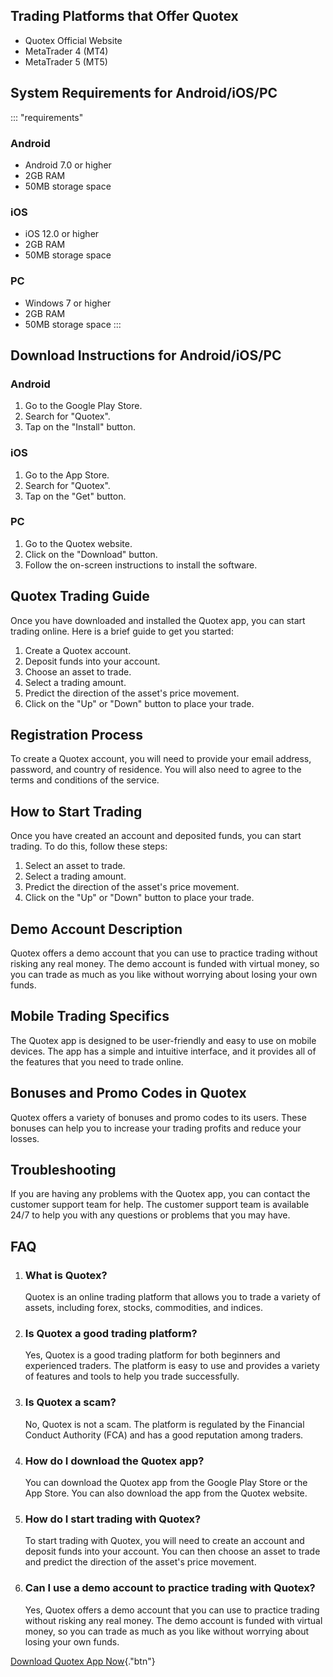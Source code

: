 ## Trading Platforms that Offer Quotex

-   Quotex Official Website
-   MetaTrader 4 (MT4)
-   MetaTrader 5 (MT5)

## System Requirements for Android/iOS/PC

::: \"requirements\"
### Android

-   Android 7.0 or higher
-   2GB RAM
-   50MB storage space

### iOS

-   iOS 12.0 or higher
-   2GB RAM
-   50MB storage space

### PC

-   Windows 7 or higher
-   2GB RAM
-   50MB storage space
:::

## Download Instructions for Android/iOS/PC

### Android

1.  Go to the Google Play Store.
2.  Search for "Quotex".
3.  Tap on the "Install" button.

### iOS

1.  Go to the App Store.
2.  Search for "Quotex".
3.  Tap on the "Get" button.

### PC

1.  Go to the Quotex website.
2.  Click on the "Download" button.
3.  Follow the on-screen instructions to install the software.

## Quotex Trading Guide

Once you have downloaded and installed the Quotex app, you can start
trading online. Here is a brief guide to get you started:

1.  Create a Quotex account.
2.  Deposit funds into your account.
3.  Choose an asset to trade.
4.  Select a trading amount.
5.  Predict the direction of the asset\'s price movement.
6.  Click on the "Up" or "Down" button to place your trade.

## Registration Process

To create a Quotex account, you will need to provide your email address,
password, and country of residence. You will also need to agree to the
terms and conditions of the service.

## How to Start Trading

Once you have created an account and deposited funds, you can start
trading. To do this, follow these steps:

1.  Select an asset to trade.
2.  Select a trading amount.
3.  Predict the direction of the asset\'s price movement.
4.  Click on the "Up" or "Down" button to place your trade.

## Demo Account Description

Quotex offers a demo account that you can use to practice trading
without risking any real money. The demo account is funded with virtual
money, so you can trade as much as you like without worrying about
losing your own funds.

## Mobile Trading Specifics

The Quotex app is designed to be user-friendly and easy to use on mobile
devices. The app has a simple and intuitive interface, and it provides
all of the features that you need to trade online.

## Bonuses and Promo Codes in Quotex

Quotex offers a variety of bonuses and promo codes to its users. These
bonuses can help you to increase your trading profits and reduce your
losses.

## Troubleshooting

If you are having any problems with the Quotex app, you can contact the
customer support team for help. The customer support team is available
24/7 to help you with any questions or problems that you may have.

## FAQ

1.  ### What is Quotex?

    Quotex is an online trading platform that allows you to trade a
    variety of assets, including forex, stocks, commodities, and
    indices.

2.  ### Is Quotex a good trading platform?

    Yes, Quotex is a good trading platform for both beginners and
    experienced traders. The platform is easy to use and provides a
    variety of features and tools to help you trade successfully.

3.  ### Is Quotex a scam?

    No, Quotex is not a scam. The platform is regulated by the Financial
    Conduct Authority (FCA) and has a good reputation among traders.

4.  ### How do I download the Quotex app?

    You can download the Quotex app from the Google Play Store or the
    App Store. You can also download the app from the Quotex website.

5.  ### How do I start trading with Quotex?

    To start trading with Quotex, you will need to create an account and
    deposit funds into your account. You can then choose an asset to
    trade and predict the direction of the asset\'s price movement.

6.  ### Can I use a demo account to practice trading with Quotex?

    Yes, Quotex offers a demo account that you can use to practice
    trading without risking any real money. The demo account is funded
    with virtual money, so you can trade as much as you like without
    worrying about losing your own funds.

[Download Quotex App
Now](\%22https://traff.sbs/quotexonelink\%22){."btn"}

